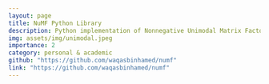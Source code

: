```yaml
---
layout: page
title: NuMF Python Library
description: Python implementation of Nonnegative Unimodal Matrix Factorization.
img: assets/img/unimodal.jpeg
importance: 2
category: personal & academic
github: "https://github.com/waqasbinhamed/numf"
link: "https://github.com/waqasbinhamed/numf"
---
```

